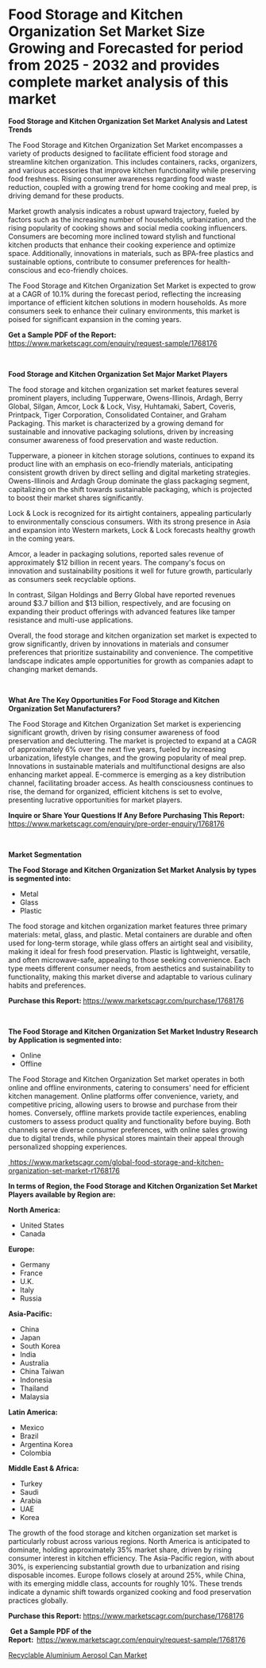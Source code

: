 <p><h1>Food Storage and Kitchen Organization Set Market Size Growing and Forecasted for period from 2025 - 2032 and provides complete market analysis of this market</h1></p><p><strong>Food Storage and Kitchen Organization Set Market Analysis and Latest Trends</strong></p>
<p><p>The Food Storage and Kitchen Organization Set Market encompasses a variety of products designed to facilitate efficient food storage and streamline kitchen organization. This includes containers, racks, organizers, and various accessories that improve kitchen functionality while preserving food freshness. Rising consumer awareness regarding food waste reduction, coupled with a growing trend for home cooking and meal prep, is driving demand for these products.</p><p>Market growth analysis indicates a robust upward trajectory, fueled by factors such as the increasing number of households, urbanization, and the rising popularity of cooking shows and social media cooking influencers. Consumers are becoming more inclined toward stylish and functional kitchen products that enhance their cooking experience and optimize space. Additionally, innovations in materials, such as BPA-free plastics and sustainable options, contribute to consumer preferences for health-conscious and eco-friendly choices.</p><p>The Food Storage and Kitchen Organization Set Market is expected to grow at a CAGR of 10.1% during the forecast period, reflecting the increasing importance of efficient kitchen solutions in modern households. As more consumers seek to enhance their culinary environments, this market is poised for significant expansion in the coming years.</p></p>
<p><strong>Get a Sample PDF of the Report:&nbsp;</strong> <a href="https://www.marketscagr.com/enquiry/request-sample/1768176?utm_campaign=3529&utm_medium=2&utm_source=Github&utm_content=ia&utm_term=05042025&utm_id=food-storage-and-kitchen-organization-set">https://www.marketscagr.com/enquiry/request-sample/1768176</a></p>
<p>&nbsp;</p>
<p><strong>Food Storage and Kitchen Organization Set Major Market Players</strong></p>
<p><p>The food storage and kitchen organization set market features several prominent players, including Tupperware, Owens-Illinois, Ardagh, Berry Global, Silgan, Amcor, Lock & Lock, Visy, Huhtamaki, Sabert, Coveris, Printpack, Tiger Corporation, Consolidated Container, and Graham Packaging. This market is characterized by a growing demand for sustainable and innovative packaging solutions, driven by increasing consumer awareness of food preservation and waste reduction.</p><p>Tupperware, a pioneer in kitchen storage solutions, continues to expand its product line with an emphasis on eco-friendly materials, anticipating consistent growth driven by direct selling and digital marketing strategies. Owens-Illinois and Ardagh Group dominate the glass packaging segment, capitalizing on the shift towards sustainable packaging, which is projected to boost their market shares significantly.</p><p>Lock & Lock is recognized for its airtight containers, appealing particularly to environmentally conscious consumers. With its strong presence in Asia and expansion into Western markets, Lock & Lock forecasts healthy growth in the coming years.</p><p>Amcor, a leader in packaging solutions, reported sales revenue of approximately $12 billion in recent years. The company's focus on innovation and sustainability positions it well for future growth, particularly as consumers seek recyclable options.</p><p>In contrast, Silgan Holdings and Berry Global have reported revenues around $3.7 billion and $13 billion, respectively, and are focusing on expanding their product offerings with advanced features like tamper resistance and multi-use applications.</p><p>Overall, the food storage and kitchen organization set market is expected to grow significantly, driven by innovations in materials and consumer preferences that prioritize sustainability and convenience. The competitive landscape indicates ample opportunities for growth as companies adapt to changing market demands.</p></p>
<p>&nbsp;</p>
<p><strong>What Are The Key Opportunities For Food Storage and Kitchen Organization Set Manufacturers?</strong></p>
<p><p>The Food Storage and Kitchen Organization Set market is experiencing significant growth, driven by rising consumer awareness of food preservation and decluttering. The market is projected to expand at a CAGR of approximately 6% over the next five years, fueled by increasing urbanization, lifestyle changes, and the growing popularity of meal prep. Innovations in sustainable materials and multifunctional designs are also enhancing market appeal. E-commerce is emerging as a key distribution channel, facilitating broader access. As health consciousness continues to rise, the demand for organized, efficient kitchens is set to evolve, presenting lucrative opportunities for market players.</p></p>
<p><strong>Inquire or Share Your Questions If Any Before Purchasing This Report:</strong> <a href="https://www.marketscagr.com/enquiry/pre-order-enquiry/1768176?utm_campaign=3529&utm_medium=2&utm_source=Github&utm_content=ia&utm_term=05042025&utm_id=food-storage-and-kitchen-organization-set">https://www.marketscagr.com/enquiry/pre-order-enquiry/1768176</a></p>
<p>&nbsp;</p>
<p><strong>Market Segmentation</strong></p>
<p><strong>The Food Storage and Kitchen Organization Set Market Analysis by types is segmented into:</strong></p>
<p><ul><li>Metal</li><li>Glass</li><li>Plastic</li></ul></p>
<p><p>The food storage and kitchen organization market features three primary materials: metal, glass, and plastic. Metal containers are durable and often used for long-term storage, while glass offers an airtight seal and visibility, making it ideal for fresh food preservation. Plastic is lightweight, versatile, and often microwave-safe, appealing to those seeking convenience. Each type meets different consumer needs, from aesthetics and sustainability to functionality, making this market diverse and adaptable to various culinary habits and preferences.</p></p>
<p><strong>Purchase this Report:&nbsp;</strong><a href="https://www.marketscagr.com/purchase/1768176?utm_campaign=3529&utm_medium=2&utm_source=Github&utm_content=ia&utm_term=05042025&utm_id=food-storage-and-kitchen-organization-set">https://www.marketscagr.com/purchase/1768176</a></p>
<p>&nbsp;</p>
<p><strong>The Food Storage and Kitchen Organization Set Market Industry Research by Application is segmented into:</strong></p>
<p><ul><li>Online</li><li>Offline</li></ul></p>
<p><p>The Food Storage and Kitchen Organization Set market operates in both online and offline environments, catering to consumers' need for efficient kitchen management. Online platforms offer convenience, variety, and competitive pricing, allowing users to browse and purchase from their homes. Conversely, offline markets provide tactile experiences, enabling customers to assess product quality and functionality before buying. Both channels serve diverse consumer preferences, with online sales growing due to digital trends, while physical stores maintain their appeal through personalized shopping experiences.</p></p>
<p><a href="https://www.marketscagr.com/global-food-storage-and-kitchen-organization-set-market-r1768176?utm_campaign=3529&utm_medium=2&utm_source=Github&utm_content=ia&utm_term=05042025&utm_id=food-storage-and-kitchen-organization-set">&nbsp;https://www.marketscagr.com/global-food-storage-and-kitchen-organization-set-market-r1768176</a></p>
<p><strong>In terms of Region, the Food Storage and Kitchen Organization Set Market Players available by Region are:</strong></p>
<p>
    <p> <strong> North America: </strong>
        <ul>
            <li>United States</li>
            <li>Canada</li>
        </ul>
        </p> 
    <p> <strong> Europe: </strong>
        <ul>
            <li>Germany</li>
            <li>France</li>
            <li>U.K.</li>
            <li>Italy</li>
            <li>Russia</li>
        </ul>
        </p> 
    <p> <strong> Asia-Pacific: </strong>
        <ul>
            <li>China</li>
            <li>Japan</li>
            <li>South Korea</li>
            <li>India</li>
            <li>Australia</li>
            <li>China Taiwan</li>
            <li>Indonesia</li>
            <li>Thailand</li>
            <li>Malaysia</li>
        </ul>
        </p> 
    <p> <strong> Latin America: </strong>
        <ul>
            <li>Mexico</li>
            <li>Brazil</li>
            <li>Argentina Korea</li>
            <li>Colombia</li>
        </ul>
        </p> 
    <p> <strong> Middle East & Africa: </strong>
        <ul>
            <li>Turkey</li>
            <li>Saudi</li>
            <li>Arabia</li>
            <li>UAE</li>
            <li>Korea</li>
        </ul>
    </p>
    </p>
<p><p>The growth of the food storage and kitchen organization set market is particularly robust across various regions. North America is anticipated to dominate, holding approximately 35% market share, driven by rising consumer interest in kitchen efficiency. The Asia-Pacific region, with about 30%, is experiencing substantial growth due to urbanization and rising disposable incomes. Europe follows closely at around 25%, while China, with its emerging middle class, accounts for roughly 10%. These trends indicate a dynamic shift towards organized cooking and food preservation practices globally.</p></p>
<p><strong>Purchase this Report: </strong><a href="https://www.marketscagr.com/purchase/1768176?utm_campaign=3529&utm_medium=2&utm_source=Github&utm_content=ia&utm_term=05042025&utm_id=food-storage-and-kitchen-organization-set">https://www.marketscagr.com/purchase/1768176</a></p>
<p>&nbsp;<strong>Get a Sample PDF of the Report:&nbsp;&nbsp;</strong><a href="https://www.marketscagr.com/enquiry/request-sample/1768176?utm_campaign=3529&utm_medium=2&utm_source=Github&utm_content=ia&utm_term=05042025&utm_id=food-storage-and-kitchen-organization-set">https://www.marketscagr.com/enquiry/request-sample/1768176</a></p>
<p><strong></strong></p>
<p><p><a href="https://github.com/ritooesiaba/Market-Research-Report-List-1/blob/main/recyclable-aluminium-aerosol-can-market.md?utm_campaign=3529&utm_medium=2&utm_source=Github&utm_content=ia&utm_term=05042025&utm_id=food-storage-and-kitchen-organization-set">Recyclable Aluminium Aerosol Can Market</a></p></p>